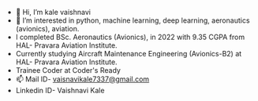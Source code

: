 - 👋 Hi, I’m kale vaishnavi
- 👀 I’m interested in python, machine learning, deep learning, aeronautics (avionics), aviation.
- l completed BSc. Aeronautics (Avionics), in 2022 with 9.35 CGPA from HAL- Pravara Aviation Institute.
- Currently studying Aircraft Maintenance Engineering (Avionics-B2) at HAL- Pravara Aviation Institute.
- Trainee Coder at Coder's Ready
- 📫 Mail ID- vaisnavikale7337@gmail.com
- Linkedin ID- Vaishnavi Kale
